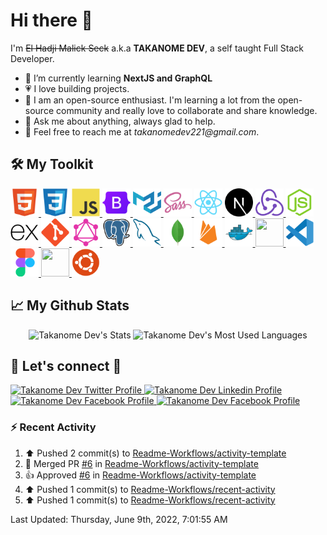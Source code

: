 # Hi there 👋

I'm ~~El Hadji Malick Seck~~ a.k.a **TAKANOME DEV**, a self taught Full Stack Developer.

- 🌱 I’m currently learning **NextJS and GraphQL**
- 💗 I love building projects.
- 👯 I am an open-source enthusiast. I'm learning a lot from the open-source community and really love to collaborate and share knowledge.
- 💬 Ask me about anything, always glad to help.
- 📩 Feel free to reach me at _takanomedev221@gmail.com_.
<!-- <img align="right" src="https://github.com/TAKANOME-DEV/takanome-dev/blob/master/code.gif?raw=true" alt="GIF"  width="300" height="200" /> -->

## 🛠 My Toolkit

<p align="left">
 <a href="#">
    <img src="https://raw.githubusercontent.com/devicons/devicon/master/icons/html5/html5-original.svg" alt="" width="45" height="45" />
  </a>
 <a href="#">
    <img src="https://raw.githubusercontent.com/devicons/devicon/master/icons/css3/css3-original.svg" alt="" width="45" height="45" />
  </a>
 <a href="#">
    <img src="https://raw.githubusercontent.com/devicons/devicon/master/icons/javascript/javascript-original.svg" alt="" width="45" height="45" />
  </a>
  <a href="#">
    <img src="https://raw.githubusercontent.com/devicons/devicon/master/icons/bootstrap/bootstrap-original.svg" alt="" width="45" height="45" />
  </a>
  <a href="#">
    <img src="https://raw.githubusercontent.com/devicons/devicon/master/icons/materialui/materialui-original.svg" alt="" width="45" height="45" />
  </a>
  <a href="#">
    <img src="https://raw.githubusercontent.com/devicons/devicon/master/icons/sass/sass-original.svg" alt="" width="45" height="45" />
  </a>
  <a href="#">
    <img src="https://raw.githubusercontent.com/devicons/devicon/master/icons/react/react-original.svg" alt="" width="45" height="45" />
  </a>
  <a href="#">
    <img src="https://raw.githubusercontent.com/devicons/devicon/master/icons/nextjs/nextjs-original.svg" alt="" width="45" height="45" />
  </a>
  <a href="#">
    <img src="https://raw.githubusercontent.com/devicons/devicon/master/icons/redux/redux-original.svg" alt="" width="45" height="45" />
  </a>
  <a href="#">
    <img src="https://raw.githubusercontent.com/devicons/devicon/master/icons/nodejs/nodejs-original.svg" alt="" width="45" height="45" />
  </a>
  <a href="#">
    <img src="https://raw.githubusercontent.com/devicons/devicon/master/icons/express/express-original.svg" alt="" width="45" height="45" />
  </a>
  <a href="#">
    <img src="https://raw.githubusercontent.com/devicons/devicon/master/icons/git/git-original.svg" alt="" width="45" height="45" />
  </a>
  <a href="#">
    <img src="https://raw.githubusercontent.com/devicons/devicon/master/icons/graphql/graphql-plain.svg" alt="" width="45" height="45" />
  </a>
  <a href="#">
    <img src="https://raw.githubusercontent.com/devicons/devicon/master/icons/postgresql/postgresql-original.svg" alt="" width="45" height="45" />
  </a>
  <a href="#">
    <img src="https://raw.githubusercontent.com/devicons/devicon/master/icons/mysql/mysql-original.svg" alt="" width="45" height="45" />
  </a>
  <a href="#">
    <img src="https://raw.githubusercontent.com/devicons/devicon/master/icons/mongodb/mongodb-original.svg" alt="" width="45" height="45" />
  </a>
  <a href="#">
    <img src="https://raw.githubusercontent.com/devicons/devicon/master/icons/firebase/firebase-plain.svg" alt="" width="45" height="45" />
  </a>
  <a href="#">
    <img src="https://raw.githubusercontent.com/devicons/devicon/master/icons/docker/docker-original.svg" alt="" width="45" height="45" />
  </a>
  <a href="#">
    <img src="https://upload.wikimedia.org/wikipedia/commons/3/35/Tux.svg" alt="" width="45" height="45" />
  </a>
  <a href="#">
    <img src="https://raw.githubusercontent.com/devicons/devicon/master/icons/vscode/vscode-original.svg" alt="" width="45" height="45" />
  </a>
  <a href="#">
    <img src="https://raw.githubusercontent.com/devicons/devicon/master/icons/figma/figma-original.svg" alt="" width="45" height="45" />
  </a>
  <a href="#">
    <img src="https://www.vectorlogo.zone/logos/getpostman/getpostman-icon.svg" alt="" width="45" height="45" />
  </a>
  <a href="#">
    <img src="https://raw.githubusercontent.com/devicons/devicon/master/icons/ubuntu/ubuntu-plain.svg" alt="" width="45" height="45" />
  </a>
</p>

## 📈 My Github Stats

<p align="center">
  <img width="54%" src="https://taka-github-readme-stats.vercel.app/api?username=takanome-dev&show_icons=true&theme=tokyonight" alt="Takanome Dev's Stats" />
  <img width="45%" src="https://taka-github-readme-stats.vercel.app/api/top-langs/?username=takanome-dev&theme=tokyonight&layout=compact" alt="Takanome Dev's Most Used Languages" />
</p>

## 🤝 Let's connect 🤝

<p>
  <a href="https://twitter.com/takanome_dev" target="_blank">
    <img src="https://cdn.jsdelivr.net/npm/simple-icons@v6/icons/twitter.svg" alt="Takanome Dev Twitter Profile" width="45" height="45" />
  </a>
  <a href="https://www.linkedin.com/in/takanome-dev/" target="_blank">
    <img src="https://cdn.jsdelivr.net/npm/simple-icons@v6/icons/linkedin.svg" alt="Takanome Dev Linkedin Profile" width="45" height="45" />
    </a>
  <a href="https://web.facebook.com/TakanomeDev/" target="_blank">
    <img src="https://cdn.jsdelivr.net/npm/simple-icons@v6/icons/facebook.svg" alt="Takanome Dev Facebook Profile" width="45" height="45" />
  </a>
  <a href="https://www.instagram.com/takanome_dev/" target="_blank">
    <img src="https://cdn.jsdelivr.net/npm/simple-icons@v6/icons/instagram.svg" alt="Takanome Dev Facebook Profile" width="45" height="45" />
  </a>
</p>

### ⚡ Recent Activity

<!--RECENT_ACTIVITY:start-->
1. ⬆️ Pushed 2 commit(s) to [Readme-Workflows/activity-template](https://github.com/Readme-Workflows/activity-template)
2. 🎉 Merged PR [#6](https://github.com/Readme-Workflows/activity-template/pull/6) in [Readme-Workflows/activity-template](https://github.com/Readme-Workflows/activity-template)
3. 👍 Approved [#6](https://github.com/Readme-Workflows/activity-template/pull/6#pullrequestreview-1000746329) in [Readme-Workflows/activity-template](https://github.com/Readme-Workflows/activity-template)
4. ⬆️ Pushed 1 commit(s) to [Readme-Workflows/recent-activity](https://github.com/Readme-Workflows/recent-activity)
5. ⬆️ Pushed 1 commit(s) to [Readme-Workflows/recent-activity](https://github.com/Readme-Workflows/recent-activity)
<!--RECENT_ACTIVITY:end-->

<!--RECENT_ACTIVITY:last_update-->
Last Updated: Thursday, June 9th, 2022, 7:01:55 AM
<!--RECENT_ACTIVITY:last_update_end-->
